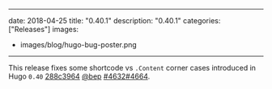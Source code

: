 
---
date: 2018-04-25
title: "0.40.1"
description: "0.40.1"
categories: ["Releases"]
images:
- images/blog/hugo-bug-poster.png

---

	

This release fixes some shortcode vs `.Content` corner cases introduced in Hugo `0.40` [288c3964](https://github.com/gohugoio/hugo/commit/288c39643906b4194a0a6acfbaf87cb0fbdeb361) [@bep](https://github.com/bep) [#4632](https://github.com/gohugoio/hugo/issues/4632)[#4664](https://github.com/gohugoio/hugo/issues/4664).





